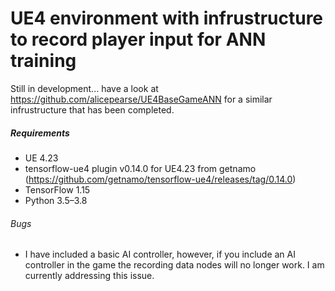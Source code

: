 # UE4 environment with infrustructure to record player input for ANN training

Still in development... have a look at https://github.com/alicepearse/UE4BaseGameANN for a similar infrustructure that has been completed.

##### Requirements

- UE 4.23
- tensorflow-ue4 plugin v0.14.0 for UE4.23 from getnamo (https://github.com/getnamo/tensorflow-ue4/releases/tag/0.14.0)
- TensorFlow 1.15
- Python 3.5–3.8

###### Bugs
- I have included a basic AI controller, however, if you include an AI controller in the game the recording data nodes will no longer work. I am currently addressing this issue.


